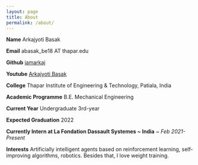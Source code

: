 ```yaml
---
layout: page
title: About
permalink: /about/
---
```


**Name** Arkajyoti Basak

**Email** abasak_be18 AT thapar.edu

**Github** [iamarkaj](https://github.com/iamarkaj)

**Youtube** [Arkajyoti Basak](https://www.youtube.com/channel/UCklMmADnNiheMG45RWHdgsA/videos)

**College** Thapar Institute of Engineering & Technology, Patiala, India

**Academic Programme** B.E. Mechanical Engineering

**Current Year** Undergraduate 3rd-year

**Expected Graduation** 2022

**Currently Intern at La Fondation Dassault Systemes ~ India** ~ *Feb 2021-Present*

**Interests** Artificially intelligent agents based on reinforcement learning, self-improving algorithms, robotics. Besides that, I love weight training.

